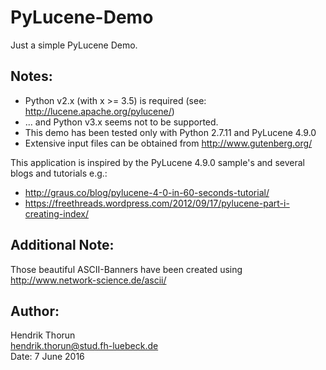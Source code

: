 # PyLucene-Demo

Just a simple PyLucene Demo.

## Notes:
- Python v2.x (with x >= 3.5) is required (see: http://lucene.apache.org/pylucene/)
- ... and Python v3.x seems not to be supported.
- This demo has been tested only with Python 2.7.11 and PyLucene 4.9.0
- Extensive input files can be obtained from http://www.gutenberg.org/

This application is inspired by the PyLucene 4.9.0 sample's and several blogs and tutorials e.g.:
- http://graus.co/blog/pylucene-4-0-in-60-seconds-tutorial/
- https://freethreads.wordpress.com/2012/09/17/pylucene-part-i-creating-index/

## Additional Note:

Those beautiful ASCII-Banners have been created using http://www.network-science.de/ascii/

## Author: 
Hendrik Thorun  
hendrik.thorun@stud.fh-luebeck.de  
Date: 7 June 2016
